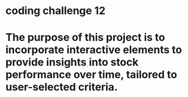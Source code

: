 # coding challenge 12
 
# The purpose of this project is to incorporate interactive elements to provide insights into stock performance over time, tailored to user-selected criteria.